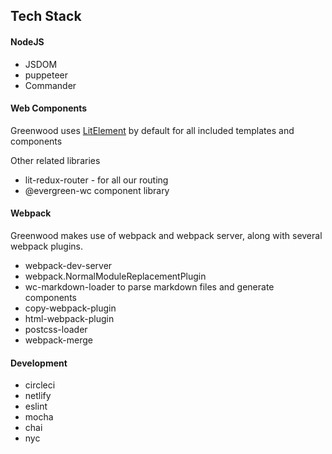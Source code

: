 ## Tech Stack

#### NodeJS

* JSDOM
* puppeteer
* Commander

#### Web Components

Greenwood uses [LitElement](https://lit-element.polymer-project.org/) by default for all included templates and components

Other related libraries

* lit-redux-router - for all our routing
* @evergreen-wc component library

#### Webpack

Greenwood makes use of webpack and webpack server, along with several webpack plugins.

* webpack-dev-server
* webpack.NormalModuleReplacementPlugin
* wc-markdown-loader to parse markdown files and generate components
* copy-webpack-plugin
* html-webpack-plugin
* postcss-loader
* webpack-merge

#### Development

* circleci
* netlify
* eslint
* mocha
* chai
* nyc